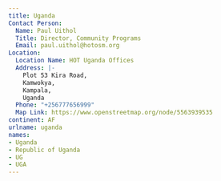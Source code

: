 ```yaml
---
title: Uganda
Contact Person:
  Name: Paul Uithol
  Title: Director, Community Programs
  Email: paul.uithol@hotosm.org
Location:
  Location Name: HOT Uganda Offices
  Address: |-
    Plot 53 Kira Road,
    Kamwokya,
    Kampala,
    Uganda
  Phone: "+256777656999"
  Map Link: https://www.openstreetmap.org/node/5563939535
continent: AF
urlname: uganda
names:
- Uganda
- Republic of Uganda
- UG
- UGA
---
```


